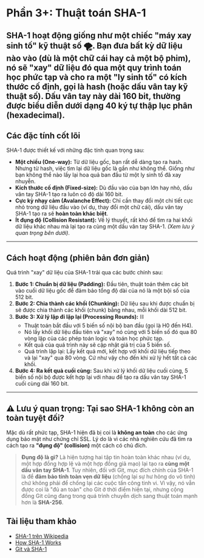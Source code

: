 # Phần 3+: Thuật toán SHA-1
SHA-1 hoạt động giống như một chiếc **"máy xay sinh tố" kỹ thuật số** 🌪️. Bạn đưa bất kỳ dữ liệu nào vào (dù là một chữ cái hay cả một bộ phim), nó sẽ "xay" dữ liệu đó qua một quy trình toán học phức tạp và cho ra một "ly sinh tố" có kích thước cố định, gọi là **hash** (hoặc dấu vân tay kỹ thuật số).
Dấu vân tay này dài 160 bit, thường được biểu diễn dưới dạng 40 ký tự thập lục phân (hexadecimal).
---
## Các đặc tính cốt lõi
SHA-1 được thiết kế với những đặc tính quan trọng sau:
* **Một chiều (One-way):** Từ dữ liệu gốc, bạn rất dễ dàng tạo ra hash. Nhưng từ hash, việc tìm lại dữ liệu gốc là gần như không thể. Giống như bạn không thể nào lấy lại hoa quả ban đầu từ một ly sinh tố đã xay nhuyễn.
* **Kích thước cố định (Fixed-size):** Dù đầu vào của bạn lớn hay nhỏ, dấu vân tay SHA-1 tạo ra luôn có độ dài 160 bit.
* **Cực kỳ nhạy cảm (Avalanche Effect):** Chỉ cần thay đổi một chi tiết cực nhỏ trong dữ liệu đầu vào (ví dụ, thay đổi một chữ cái), dấu vân tay SHA-1 tạo ra sẽ **hoàn toàn khác biệt**.
* **Ít đụng độ (Collision Resistant):** Về lý thuyết, rất khó để tìm ra hai khối dữ liệu khác nhau mà lại tạo ra cùng một dấu vân tay SHA-1. *(Xem lưu ý quan trọng bên dưới)*.
---
## Cách hoạt động (phiên bản đơn giản)
Quá trình "xay" dữ liệu của SHA-1 trải qua các bước chính sau:
1.  **Bước 1: Chuẩn bị dữ liệu (Padding):** Đầu tiên, thuật toán thêm các bit vào cuối dữ liệu gốc để đảm bảo tổng độ dài của nó là một bội số của 512 bit.
2.  **Bước 2: Chia thành các khối (Chunking):** Dữ liệu sau khi được chuẩn bị sẽ được chia thành các khối (chunk) bằng nhau, mỗi khối dài 512 bit.
3.  **Bước 3: Xử lý lặp đi lặp lại (Processing Rounds):** ⛓️
    * Thuật toán bắt đầu với 5 biến số nội bộ ban đầu (gọi là H0 đến H4).
    * Nó lấy khối dữ liệu đầu tiên và "xay" nó cùng với 5 biến số đó qua 80 vòng lặp của các phép toán logic và toán học phức tạp.
    * Kết quả của quá trình này sẽ cập nhật giá trị của 5 biến số.
    * Quá trình lặp lại: Lấy kết quả mới, kết hợp với khối dữ liệu tiếp theo và lại "xay" qua 80 vòng. Cứ như vậy cho đến khi xử lý hết tất cả các khối.
4.  **Bước 4: Ra kết quả cuối cùng:** Sau khi xử lý khối dữ liệu cuối cùng, 5 biến số nội bộ được kết hợp lại với nhau để tạo ra dấu vân tay SHA-1 cuối cùng dài 160 bit.
---
## ⚠️ Lưu ý quan trọng: Tại sao SHA-1 không còn an toàn tuyệt đối?
Mặc dù rất phức tạp, SHA-1 hiện đã bị coi là **không an toàn** cho các ứng dụng bảo mật như chứng chỉ SSL. Lý do là vì các nhà nghiên cứu đã tìm ra cách tạo ra **"đụng độ" (collision)** một cách có chủ đích.
> **Đụng độ là gì?** Là hiện tượng hai tập tin hoàn toàn khác nhau (ví dụ, một hợp đồng hợp lệ và một hợp đồng giả mạo) lại tạo ra **cùng một dấu vân tay SHA-1**.
Tuy nhiên, đối với Git, mục đích chính của SHA-1 là để **đảm bảo tính toàn vẹn dữ liệu** (chống lại sự hư hỏng do vô tình) chứ không phải để chống lại các cuộc tấn công tinh vi. Vì vậy, nó vẫn được coi là "đủ an toàn" cho Git ở thời điểm hiện tại, nhưng cộng đồng Git cũng đang trong quá trình chuyển dịch sang thuật toán mạnh hơn là **SHA-256**.

## Tài liệu tham khảo
* [SHA-1 trên Wikipedia](https://en.wikipedia.org/wiki/SHA-1)
* [How SHA-1 Works](https://www.movable-type.co.uk/scripts/sha1.html)
* [Git và SHA-1](https://git-scm.com/book/en/v2/Git-Internals-Git-Objects#_sha_1)